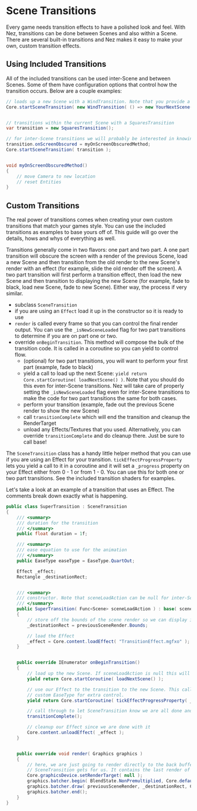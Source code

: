 Scene Transitions
==========
Every game needs transition effects to have a polished look and feel. With Nez, transitions can be done between Scenes and also within a Scene. There are several built-in transitions and Nez makes it easy to make your own, custom transition effects.



## Using Included Transitions
All of the included transitions can be used inter-Scene and between Scenes. Some of them have configuration options that control how the transition occurs. Below are a couple examples:

```cs
// loads up a new Scene with a WindTransition. Note that you provide a `Func<Scene>` to provide the Scene to transition to.
Core.startSceneTransition( new WindTransition( () => new YourNextScene() ) );


// transitions within the current Scene with a SquaresTransition
var transition = new SquaresTransition();

// for inter-Scene transitions we will probably be interested in knowing then the screen is obscured so we can take action
transition.onScreenObscured = myOnScreenObscuredMethod;
Core.startSceneTransition( transition );


void myOnScreenObscuredMethod()
{
	// move Camera to new location
	// reset Entities
}
```



## Custom Transitions
The real power of transitions comes when creating your own custom transitions that match your games style. You can use the included transitions as examples to base yours off of. This guide will go over the details, hows and whys of everything as well.

Transitions generally come in two flavors: one part and two part. A one part transition will obscure the screen with a render of the previous Scene, load a new Scene and then transition from the old render to the new Scene's render with an effect (for example, slide the old render off the screen). A two part transition will first perform a transition effect, then load the new Scene and then transition to displaying the new Scene (for example, fade to black, load new Scene, fade to new Scene). Either way, the process if very similar.

- subclass `SceneTransition`
- if you are using an `Effect` load it up in the constructor so it is ready to use
- `render` is called every frame so that you can control the final render output. You can use the `_isNewSceneLoaded` flag for two part transitions to determine if you are on part one or two.
- override `onBeginTransition`. This method will compose the bulk of the transition code. It is called in a coroutine so you can yield to control flow.
	- (optional) for two part transitions, you will want to perform your first part (example, fade to black)
	- yield a call to load up the next Scene: `yield return Core.startCoroutine( loadNextScene() )`. Note that you should do this even for inter-Scene transitions. Nez will take care of properly setting the `_isNewSceneLoaded` flag even for inter-Scene transitions to make the code for two part transitions the same for both cases.
	- perform your transition (example, fade out the previous Scene render to show the new Scene)
	- call `transitionComplete` which will end the transition and cleanup the RenderTarget
	- unload any Effects/Textures that you used. Alternatively, you can override `transitionComplete` and do cleanup there. Just be sure to call base!

The `SceneTransition` class has a handy little helper method that you can use if you are using an Effect for your transition. `tickEffectProgressProperty` lets you yield a call to it in a coroutine and it will set a `_progress` property on your Effect either from 0 - 1 or from 1 - 0. You can use this for both one or two part transitions. See the included transition shaders for examples.

Let's take a look at an example of a transition that uses an Effect. The comments break down exactly what is happening.

```cs
public class SuperTransition : SceneTransition
{
	/// <summary>
	/// duration for the transition
	/// </summary>
	public float duration = 1f;

	/// <summary>
	/// ease equation to use for the animation
	/// </summary>
	public EaseType easeType = EaseType.QuartOut;

	Effect _effect;
	Rectangle _destinationRect;


	/// <summary>
	/// constructor. Note that sceneLoadAction can be null for inter-Scene transitions and everything will still work as expected.
	/// </summary>
	public SuperTransition( Func<Scene> sceneLoadAction ) : base( sceneLoadAction, true )
	{
		// store off the bounds of the scene render so we can display it in the render method
		_destinationRect = previousSceneRender.Bounds;

		// load the Effect
		_effect = Core.content.loadEffect( "TransitionEffect.mgfxo" );
	}


	public override IEnumerator onBeginTransition()
	{
		// load up the new Scene. If sceneLoadAction is null this will just set the _isNewSceneLoaded flag to true.
		yield return Core.startCoroutine( loadNextScene() );

		// use our Effect to the transition to the new Scene. This call will tick the _progress EffectParameter from 0 to 1 with our
		// custom EaseType for extra control.
		yield return Core.startCoroutine( tickEffectProgressProperty( _effect, duration, easeType ) );

		// call through to let SceneTransition know we are all done and it can clean itself up and stop calling render
		transitionComplete();

		// cleanup our Effect since we are done with it
		Core.content.unloadEffect( _effect );
	}


	public override void render( Graphics graphics )
	{
		// here, we are just going to render directly to the back buffer using our Effect. We render the previousSceneRender which
		// SceneTransition gets for us. It contains the last render of the previous Scene.
		Core.graphicsDevice.setRenderTarget( null );
		graphics.batcher.begin( BlendState.NonPremultiplied, Core.defaultSamplerState, DepthStencilState.None, null, _effect );
		graphics.batcher.draw( previousSceneRender, _destinationRect, Color.White );
		graphics.batcher.end();
	}
}
```

